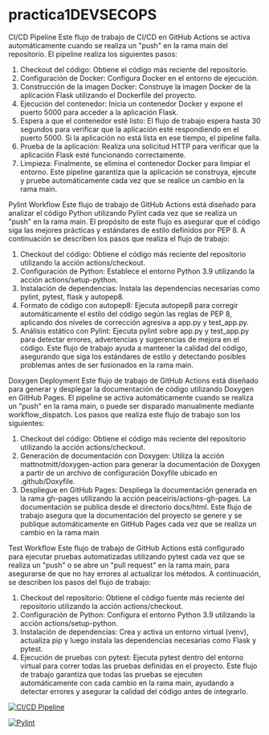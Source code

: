 # practica1DEVSECOPS

CI/CD Pipeline
Este flujo de trabajo de CI/CD en GitHub Actions se activa automáticamente cuando se realiza un "push" en la rama main del repositorio. El pipeline realiza los siguientes pasos:
1. Checkout del código: Obtiene el código más reciente del repositorio.
2. Configuración de Docker: Configura Docker en el entorno de ejecución.
3. Construcción de la imagen Docker: Construye la imagen Docker de la aplicación Flask utilizando el Dockerfile del proyecto.
4. Ejecución del contenedor: Inicia un contenedor Docker y expone el puerto 5000 para acceder a la aplicación Flask.
5. Espera a que el contenedor esté listo: El flujo de trabajo espera hasta 30 segundos para verificar que la aplicación esté respondiendo en el puerto 5000. Si la aplicación no está lista en ese tiempo, el pipeline falla.
6. Prueba de la aplicación: Realiza una solicitud HTTP para verificar que la aplicación Flask esté funcionando correctamente.
7. Limpieza: Finalmente, se elimina el contenedor Docker para limpiar el entorno.
Este pipeline garantiza que la aplicación se construya, ejecute y pruebe automáticamente cada vez que se realice un cambio en la rama main.

Pylint Workflow
Este flujo de trabajo de GitHub Actions está diseñado para analizar el código Python utilizando Pylint cada vez que se realiza un "push" en la rama main. El propósito de este flujo es asegurar que el código siga las mejores prácticas y estándares de estilo definidos por PEP 8. A continuación se describen los pasos que realiza el flujo de trabajo:

1. Checkout del código: Obtiene el código más reciente del repositorio utilizando la acción actions/checkout.
2. Configuración de Python: Establece el entorno Python 3.9 utilizando la acción actions/setup-python.
3. Instalación de dependencias: Instala las dependencias necesarias como pylint, pytest, flask y autopep8.
4. Formato de código con autopep8: Ejecuta autopep8 para corregir automáticamente el estilo del código según las reglas de PEP 8, aplicando dos niveles de corrección agresiva a app.py y test_app.py.
5. Análisis estático con Pylint: Ejecuta pylint sobre app.py y test_app.py para detectar errores, advertencias y sugerencias de mejora en el código.
Este flujo de trabajo ayuda a mantener la calidad del código, asegurando que siga los estándares de estilo y detectando posibles problemas antes de ser fusionados en la rama main.

Doxygen Deployment
Este flujo de trabajo de GitHub Actions está diseñado para generar y desplegar la documentación de código utilizando Doxygen en GitHub Pages. El pipeline se activa automáticamente cuando se realiza un "push" en la rama main, o puede ser disparado manualmente mediante workflow_dispatch. Los pasos que realiza este flujo de trabajo son los siguientes:

1. Checkout del código: Obtiene el código más reciente del repositorio utilizando la acción actions/checkout.
2. Generación de documentación con Doxygen: Utiliza la acción mattnotmitt/doxygen-action para generar la documentación de Doxygen a partir de un archivo de configuración Doxyfile ubicado en .github/Doxyfile.
3. Despliegue en GitHub Pages: Despliega la documentación generada en la rama gh-pages utilizando la acción peaceiris/actions-gh-pages. La documentación se publica desde el directorio docs/html.
Este flujo de trabajo asegura que la documentación del proyecto se genere y se publique automáticamente en GitHub Pages cada vez que se realiza un cambio en la rama main

Test Workflow
Este flujo de trabajo de GitHub Actions está configurado para ejecutar pruebas automatizadas utilizando pytest cada vez que se realiza un "push" o se abre un "pull request" en la rama main, para asegurarse de que no hay errores al actualizar los métodos. A continuación, se describen los pasos del flujo de trabajo:

1. Checkout del repositorio: Obtiene el código fuente más reciente del repositorio utilizando la acción actions/checkout.
2. Configuración de Python: Configura el entorno Python 3.9 utilizando la acción actions/setup-python.
3. Instalación de dependencias: Crea y activa un entorno virtual (venv), actualiza pip y luego instala las dependencias necesarias como Flask y pytest.
4. Ejecución de pruebas con pytest: Ejecuta pytest dentro del entorno virtual para correr todas las pruebas definidas en el proyecto.
Este flujo de trabajo garantiza que todas las pruebas se ejecuten automáticamente con cada cambio en la rama main, ayudando a detectar errores y asegurar la calidad del código antes de integrarlo.


[![CI/CD Pipeline](https://github.com/hberng00/practica1_DEVSECOPS/actions/workflows/cid-cd.yml/badge.svg)](https://github.com/hberng00/practica1_DEVSECOPS/actions/workflows/cid-cd.yml)

[![Pylint](https://github.com/hberng00/practica1_DEVSECOPS/actions/workflows/pylint.yml/badge.svg)](https://github.com/hberng00/practica1_DEVSECOPS/actions/workflows/pylint.yml)

